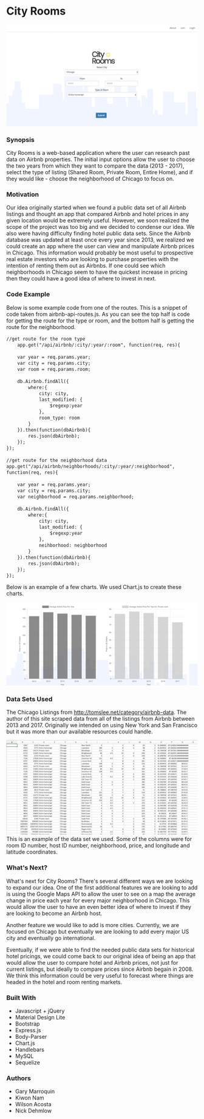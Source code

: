 # City Rooms


![Alt Text](public/assets/images/readme-main.png)


### Synopsis

City Rooms is a web-based application where the user can research past data on Airbnb properties.  The initial input options allow the user to choose the two years from which they want to compare the data (2013 - 2017), select the type of listing (Shared Room, Private Room, Entire Home), and if they would like - choose the neighborhood of Chicago to focus on.  

### Motivation

Our idea originally started when we found a public data set of all Airbnb listings and thought an app that compared Airbnb and hotel prices in any given location would be extremely useful. However, we soon realized the scope of the project was too big and we decided to condense our idea.  We also were having difficulty finding hotel public data sets.  Since the Airbnb database was updated at least once every year since 2013, we realized we could create an app where the user can view and manipulate Airbnb prices in Chicago.  This information would probably be most useful to prospective real estate investors who are looking to purchase properties with the intention of renting them out as Airbnbs.  If one could see which neighborhoods in Chicago seem to have the quickest increase in pricing then they could have a good idea of where to invest in next.

### Code Example

Below is some example code from one of the routes.  This is a snippet of code taken from airbnb-api-routes.js.  As you can see the top half is code for getting the route for the type or room, and the bottom half is getting the route for the neighborhood.

    //get route for the room type
        app.get("/api/airbnb/:city/:year/:room", function(req, res){
        
        var year = req.params.year;
        var city = req.params.city;
        var room = req.params.room;
    
        db.Airbnb.findAll({
            where:{
                city: city,
                last_modified: {
                    $regexp:year
                },
                room_type: room
            }
        }).then(function(dbAirbnb){
            res.json(dbAirbnb);
        });
    });

    //get route for the neighborhood data
    app.get("/api/airbnb/neighborhoods/:city/:year/:neighborhood", function(req, res){
        
        var year = req.params.year;
        var city = req.params.city;
        var neighborhood = req.params.neighborhood;

        db.Airbnb.findAll({
            where:{
                city: city,
                last_modified: {
                    $regexp:year
                },
                neihborhood: neighborhood
            }
        }).then(function(dbAirbnb){
            res.json(dbAirbnb);
        });
    });

Below is an example of a few charts.  We used Chart.js to create these charts.  


![Alt Text](public/assets/images/chart.png)


### Data Sets Used

The Chicago Listings from http://tomslee.net/category/airbnb-data.  The author of this site scraped data from all of the listings from Airbnb between 2013 and 2017.  Originally we intended on using New York and San Francisco but it was more than our available resources could handle.


![Alt Text](public/assets/images/table.png)
This is an example of the data set we used.  Some of the columns were for room ID number, host ID number, neighborhood, price, and longitude and latitude coordinates.

### What's Next?

What's next for City Rooms?  There's several different ways we are looking to expand our idea.  One of the first additional features we are looking to add is using the Google Maps API to allow the user to see on a map the average change in price each year for every major neighborhood in Chicago.  This would allow the user to have an even better idea of where to invest if they are looking to become an Airbnb host.  

Another feature we would like to add is more cities.  Currently, we are focused on Chicago but eventually we are looking to add every major US city and eventually go international.  

Eventually, if we were able to find the needed public data sets for historical hotel pricings, we could come back to our original idea of being an app that would allow the user to compare hotel and Airbnb prices, not just for current listings, but ideally to compare prices since Airbnb begain in 2008.  We think this information could be very useful to forecast where things are headed in the hotel and room renting markets. 

### Built With

* Javascript + jQuery
* Material Design Lite
* Bootstrap
* Express.js
* Body-Parser
* Chart.js
* Handlebars
* MySQL
* Sequelize


### Authors

* Gary Marroquin
* Kiwon Nam
* Wilson Acosta
* Nick Dehmlow 



